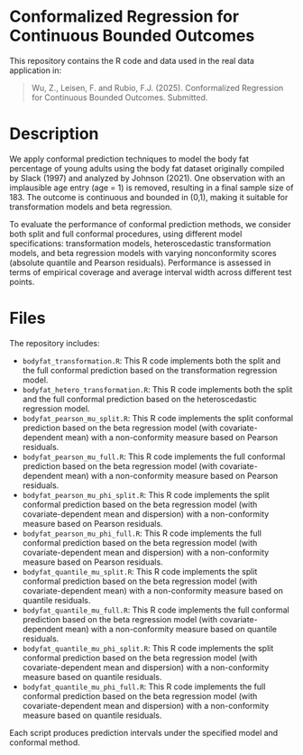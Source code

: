 # Conformalized Regression for Continuous Bounded Outcomes

This repository contains the R code and data used in the real data application in:

> Wu, Z., Leisen, F. and Rubio, F.J. (2025). Conformalized Regression for Continuous Bounded Outcomes. Submitted.

# Description
We apply conformal prediction techniques to model the body fat percentage of young adults using the body fat dataset originally compiled by Slack (1997) and analyzed by Johnson (2021). One observation with an implausible age entry (age = 1) is removed, resulting in a final sample size of 183. The outcome is continuous and bounded in (0,1), making it suitable for transformation models and beta regression.

To evaluate the performance of conformal prediction methods, we consider both split and full conformal procedures, using different model specifications: transformation models, heteroscedastic transformation models, and beta regression models with varying nonconformity scores (absolute quantile and Pearson residuals). Performance is assessed in terms of empirical coverage and average interval width across different test points.

# Files
The repository includes:

- `bodyfat_transformation.R`: This R code implements both the split and the full conformal prediction based on the transformation regression model.
- `bodyfat_hetero_transformation.R`: This R code implements both the split and the full conformal prediction based on the heteroscedastic regression model.
- `bodyfat_pearson_mu_split.R`: This R code implements the split conformal prediction based on the beta regression model (with covariate-dependent mean) with a non-conformity measure based on Pearson residuals.
- `bodyfat_pearson_mu_full.R`: This R code implements the full conformal prediction based on the beta regression model (with covariate-dependent mean) with a non-conformity measure based on Pearson residuals.
- `bodyfat_pearson_mu_phi_split.R`: This R code implements the split conformal prediction based on the beta regression model (with covariate-dependent mean and dispersion) with a non-conformity measure based on Pearson residuals.
- `bodyfat_pearson_mu_phi_full.R`: This R code implements the full conformal prediction based on the beta regression model (with covariate-dependent mean and dispersion) with a non-conformity measure based on Pearson residuals.
- `bodyfat_quantile_mu_split.R`: This R code implements the split conformal prediction based on the beta regression model (with covariate-dependent mean) with a non-conformity measure based on quantile residuals.
- `bodyfat_quantile_mu_full.R`: This R code implements the full conformal prediction based on the beta regression model (with covariate-dependent mean) with a non-conformity measure based on quantile residuals.
- `bodyfat_quantile_mu_phi_split.R`: This R code implements the split conformal prediction based on the beta regression model (with covariate-dependent mean and dispersion) with a non-conformity measure based on quantile residuals.
- `bodyfat_quantile_mu_phi_full.R`: This R code implements the full conformal prediction based on the beta regression model (with covariate-dependent mean and dispersion) with a non-conformity measure based on quantile residuals.

Each script produces prediction intervals under the specified model and conformal method.
